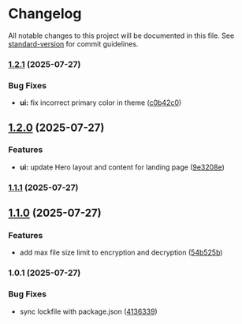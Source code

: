 # Changelog

All notable changes to this project will be documented in this file. See [standard-version](https://github.com/conventional-changelog/standard-version) for commit guidelines.

### [1.2.1](https://github.com/danutama/nextjs-aes-encryption/compare/v1.2.0...v1.2.1) (2025-07-27)


### Bug Fixes

* **ui:** fix incorrect primary color in theme ([c0b42c0](https://github.com/danutama/nextjs-aes-encryption/commit/c0b42c0f08be06ff497317733531d28b4ce3a536))

## [1.2.0](https://github.com/danutama/nextjs-aes-encryption/compare/v1.1.1...v1.2.0) (2025-07-27)


### Features

* **ui:** update Hero layout and content for landing page ([9e3208e](https://github.com/danutama/nextjs-aes-encryption/commit/9e3208e4da0ffcf041645ba98631aa494427972d))

### [1.1.1](https://github.com/danutama/nextjs-aes-encryption/compare/v1.1.0...v1.1.1) (2025-07-27)

## [1.1.0](https://github.com/danutama/nextjs-aes-encryption/compare/v1.0.1...v1.1.0) (2025-07-27)


### Features

* add max file size limit to encryption and decryption ([54b525b](https://github.com/danutama/nextjs-aes-encryption/commit/54b525b43f84fa16f6e34b933689b30c8d050aad))

### 1.0.1 (2025-07-27)


### Bug Fixes

* sync lockfile with package.json ([4136339](https://github.com/danutama/nextjs-aes-encryption/commit/4136339d41fb29200b4bc00eed8eec52b1746dae))
